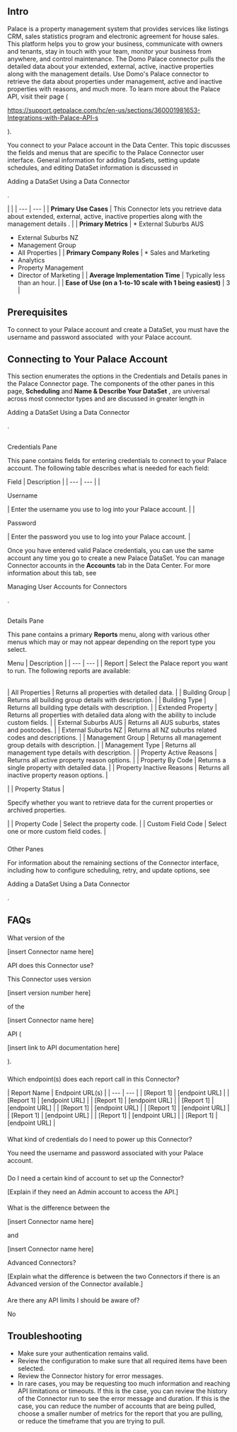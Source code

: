

Intro
-------

Palace is a property management system that provides services like listings CRM, sales statistics program and electronic agreement for house sales. This platform helps you to grow your business, communicate with owners and tenants, stay in touch with your team, monitor your business from anywhere, and control maintenance. The Domo Palace connector pulls the detailed data about your extended, external, active, inactive properties along with the management details. Use Domo's Palace connector to retrieve the data about properties under management, active and inactive properties with reasons, and much more. To learn more about the Palace API, visit their page (

https://support.getpalace.com/hc/en-us/sections/360001981653-Integrations-with-Palace-API-s

).


 You connect to your Palace account in the Data Center. This topic discusses the fields and menus that are specific to the Palace Connector user interface. General information for adding DataSets, setting update schedules, and editing DataSet information is discussed in

Adding a DataSet Using a Data Connector

.

  |  |
| --- | --- |
| **Primary Use Cases**  |
 This Connector lets you retrieve data about extended, external, active, inactive properties along with the management details .
  |
| **Primary Metrics**  | * External Suburbs AUS
* External Suburbs NZ
* Management Group
* All Properties
 |
| **Primary Company Roles**  | * Sales and Marketing
* Analytics
* Property Management
* Director of Marketing
 |
| **Average Implementation Time**  |
 Typically less than an hour.
  |
| **Ease of Use (on a 1-to-10 scale with 1 being easiest)**  |
 3
  |

Prerequisites
---------------

To connect to your Palace account and create a DataSet, you must have the username and password associated  with your Palace account.


 Connecting to Your Palace Account
-----------------------------------

This section enumerates the options in the Credentials and Details panes in the Palace Connector page. The components of the other panes in this page,
 **Scheduling**
 and
 **Name & Describe Your DataSet**
 , are universal across most connector types and are discussed in greater length in

Adding a DataSet Using a Data Connector

.

##
 Credentials Pane

This pane contains fields for entering credentials to connect to your Palace account. The following table describes what is needed for each field:


 Field
  |
 Description
  |
| --- | --- |
|

Username

|
 Enter the username you use to log into your Palace account.
  |
|

Password

|
 Enter the password you use to log into your Palace account.
  |

Once you have entered valid Palace credentials, you can use the same account any time you go to create a new Palace DataSet. You can manage Connector accounts in the
 **Accounts**
 tab in the Data Center. For more information about this tab, see

Managing User Accounts for Connectors

.

##
 Details Pane

This pane contains a primary
 **Reports**
 menu, along with various other menus which may or may not appear depending on the report type you select.


 Menu
  |
 Description
  |
| --- | --- |
|
 Report
  |
 Select the Palace report you want to run. The following reports are available:


|  |  |
| --- | --- |
|
 All Properties
  |
 Returns all properties with detailed data.
  |
|
 Building Group
  |
 Returns all building group details with description.
  |
|
 Building Type
  |
 Returns all building type details with description.
  |
|
 Extended Property
  |
 Returns all properties with detailed data along with the ability to include custom fields.
  |
|
 External Suburbs AUS
  |
 Returns all AUS suburbs, states and postcodes.
  |
|
 External Suburbs NZ
  |
 Returns all NZ suburbs related codes and descriptions.
  |
|
 Management Group
  |
 Returns all management group details with description.
  |
|
 Management Type
  |
 Returns all management type details with description.
  |
|
 Property Active Reasons
  |
 Returns all active property reason options.
  |
|
 Property By Code
  |
 Returns a single property with detailed data.
  |
|
 Property Inactive Reasons
  |
 Returns all inactive property reason options.
  |

|
|
 Property Status
  |

Specify whether you want to retrieve data for the current properties or archived properties.

|
|
 Property Code
  |
 Select the property code.
  |
|
 Custom Field Code
  |
 Select one or more custom field codes.
  |


###
 Other Panes

For information about the remaining sections of the Connector interface, including how to configure scheduling, retry, and update options, see

Adding a DataSet Using a Data Connector

.


 FAQs
------


####
 What version of the

[insert Connector name here]

API does this Connector use?

This Connector uses version

[insert version number here]

of the

[insert Connector name here]

API (

[insert link to API documentation here]

).

###
 Which endpoint(s) does each report call in this Connector?


|
 Report Name
  |
 Endpoint URL(s)
  |
| --- | --- |
|
 [Report 1]
  |
 [endpoint URL]
  |
|
 [Report 1]
  |
 [endpoint URL]
  |
|
 [Report 1]
  |
 [endpoint URL]
  |
|
 [Report 1]
  |
 [endpoint URL]
  |
|
 [Report 1]
  |
 [endpoint URL]
  |
|
 [Report 1]
  |
 [endpoint URL]
  |
|
 [Report 1]
  |
 [endpoint URL]
  |
|
 [Report 1]
  |
 [endpoint URL]
  |
|
 [Report 1]
  |
 [endpoint URL]
  |


####
 What kind of credentials do I need to power up this Connector?

You need the username and password associated with your Palace account.

###
 Do I need a certain kind of account to set up the Connector?


 [Explain if they need an Admin account to access the API.]


####
 What is the difference between the

[insert Connector name here]

and

[insert Connector name here]

Advanced Connectors?


 [Explain what the difference is between the two Connectors if there is an Advanced version of the Connector available.]


####
 Are there any API limits I should be aware of?

No


 Troubleshooting
-----------------


* Make sure your authentication remains valid.
* Review the configuration to make sure that all required items have been selected.
* Review the Connector history for error messages.
* In rare cases, you may be requesting too much information and reaching API limitations or timeouts. If this is the case, you can review the history of the Connector run to see the error message and duration. If this is the case, you can reduce the number of accounts that are being pulled, choose a smaller number of metrics for the report that you are pulling, or reduce the timeframe that you are trying to pull.


